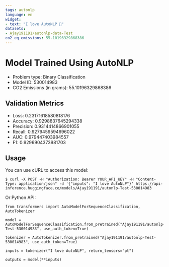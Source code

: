 ```yaml
---
tags: autonlp
language: en
widget:
- text: "I love AutoNLP 🤗"
datasets:
- Ajay191191/autonlp-data-Test
co2_eq_emissions: 55.10196329868386
---
```


# Model Trained Using AutoNLP

- Problem type: Binary Classification
- Model ID: 530014983
- CO2 Emissions (in grams): 55.10196329868386

## Validation Metrics

- Loss: 0.23171618580818176
- Accuracy: 0.9298837645294338
- Precision: 0.9314414866901055
- Recall: 0.9279459594696022
- AUC: 0.979447403984557
- F1: 0.9296904373981703

## Usage

You can use cURL to access this model:

```
$ curl -X POST -H "Authorization: Bearer YOUR_API_KEY" -H "Content-Type: application/json" -d '{"inputs": "I love AutoNLP"}' https://api-inference.huggingface.co/models/Ajay191191/autonlp-Test-530014983
```

Or Python API:

```
from transformers import AutoModelForSequenceClassification, AutoTokenizer

model = AutoModelForSequenceClassification.from_pretrained("Ajay191191/autonlp-Test-530014983", use_auth_token=True)

tokenizer = AutoTokenizer.from_pretrained("Ajay191191/autonlp-Test-530014983", use_auth_token=True)

inputs = tokenizer("I love AutoNLP", return_tensors="pt")

outputs = model(**inputs)
```